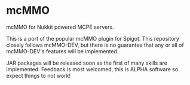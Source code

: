 # mcMMO
mcMMO for Nukkit powered MCPE servers.

This is a port of the popular mcMMO plugin for Spigot.
This repository closely follows mcMMO-DEV, but there is no guarantee that any or all of mcMMO-DEV's features will be implemented.

JAR packages will be released soon as the first of many skills are implemented. Feedback is most welcomed, this is ALPHA software so expect things to not work!
